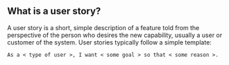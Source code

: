 ## What is a user story?

A user story is a short, simple description of a feature told from the perspective of the person who desires the new capability, usually a user or customer of the system. User stories typically follow a simple template:

    As a < type of user >, I want < some goal > so that < some reason >.
